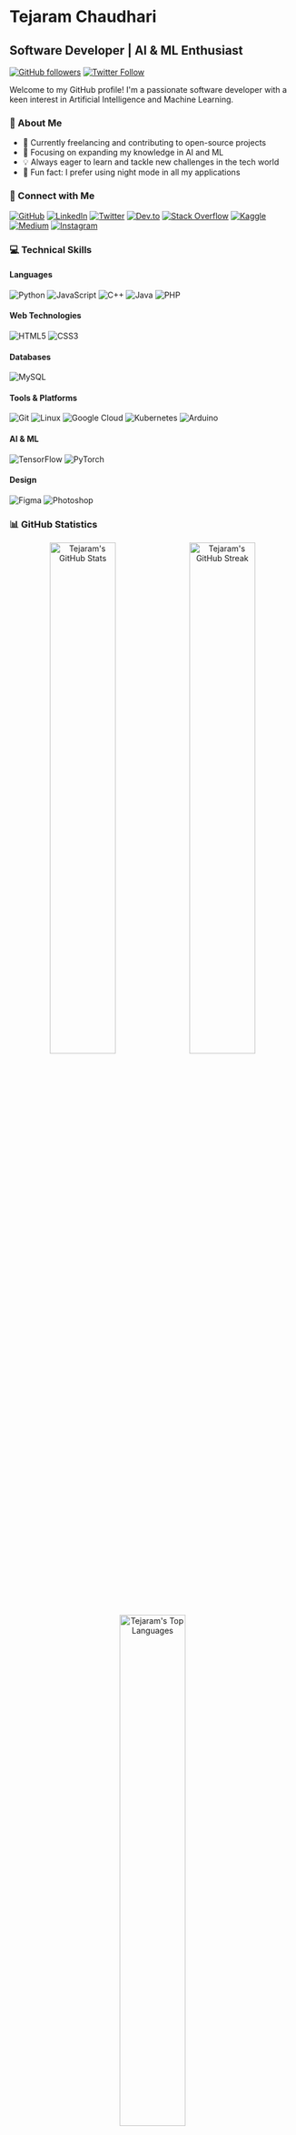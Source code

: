 # Tejaram Chaudhari

## Software Developer | AI & ML Enthusiast

[![GitHub followers](https://img.shields.io/github/followers/tejaschaudhari131?style=social)](https://github.com/tejaschaudhari131)
[![Twitter Follow](https://img.shields.io/twitter/follow/TejasCh32900009?style=social)](https://twitter.com/TejasCh32900009)

Welcome to my GitHub profile! I'm a passionate software developer with a keen interest in Artificial Intelligence and Machine Learning.

### 🌟 About Me

- 🔭 Currently freelancing and contributing to open-source projects
- 🌱 Focusing on expanding my knowledge in AI and ML
- 💡 Always eager to learn and tackle new challenges in the tech world
- 🌙 Fun fact: I prefer using night mode in all my applications

### 🤝 Connect with Me

[![GitHub](https://img.shields.io/badge/GitHub-100000?style=for-the-badge&logo=github&logoColor=white)](https://github.com/tejaschaudhari131)
[![LinkedIn](https://img.shields.io/badge/LinkedIn-0077B5?style=for-the-badge&logo=linkedin&logoColor=white)](https://www.linkedin.com/in/tejaramchaudhari/)
[![Twitter](https://img.shields.io/badge/Twitter-1DA1F2?style=for-the-badge&logo=twitter&logoColor=white)](https://twitter.com/TejasCh32900009)
[![Dev.to](https://img.shields.io/badge/dev.to-0A0A0A?style=for-the-badge&logo=dev.to&logoColor=white)](https://dev.to/tejaschaudhari131)
[![Stack Overflow](https://img.shields.io/badge/Stack_Overflow-FE7A16?style=for-the-badge&logo=stack-overflow&logoColor=white)](https://stackoverflow.com/users/22173772/tejaram-chaudhari)
[![Kaggle](https://img.shields.io/badge/Kaggle-20BEFF?style=for-the-badge&logo=Kaggle&logoColor=white)](https://www.kaggle.com/tejaramchaudhari)
[![Medium](https://img.shields.io/badge/Medium-12100E?style=for-the-badge&logo=medium&logoColor=white)](https://medium.com/@tejaschaudhari131)
[![Instagram](https://img.shields.io/badge/Instagram-E4405F?style=for-the-badge&logo=instagram&logoColor=white)](https://www.instagram.com/simplytejasc/)

### 💻 Technical Skills

#### Languages
![Python](https://img.shields.io/badge/Python-3776AB?style=for-the-badge&logo=python&logoColor=white)
![JavaScript](https://img.shields.io/badge/JavaScript-F7DF1E?style=for-the-badge&logo=javascript&logoColor=black)
![C++](https://img.shields.io/badge/C++-00599C?style=for-the-badge&logo=c%2B%2B&logoColor=white)
![Java](https://img.shields.io/badge/Java-ED8B00?style=for-the-badge&logo=java&logoColor=white)
![PHP](https://img.shields.io/badge/PHP-777BB4?style=for-the-badge&logo=php&logoColor=white)

#### Web Technologies
![HTML5](https://img.shields.io/badge/HTML5-E34F26?style=for-the-badge&logo=html5&logoColor=white)
![CSS3](https://img.shields.io/badge/CSS3-1572B6?style=for-the-badge&logo=css3&logoColor=white)

#### Databases
![MySQL](https://img.shields.io/badge/MySQL-00000F?style=for-the-badge&logo=mysql&logoColor=white)

#### Tools & Platforms
![Git](https://img.shields.io/badge/Git-F05032?style=for-the-badge&logo=git&logoColor=white)
![Linux](https://img.shields.io/badge/Linux-FCC624?style=for-the-badge&logo=linux&logoColor=black)
![Google Cloud](https://img.shields.io/badge/Google_Cloud-4285F4?style=for-the-badge&logo=google-cloud&logoColor=white)
![Kubernetes](https://img.shields.io/badge/Kubernetes-326CE5?style=for-the-badge&logo=kubernetes&logoColor=white)
![Arduino](https://img.shields.io/badge/Arduino-00979D?style=for-the-badge&logo=Arduino&logoColor=white)

#### AI & ML
![TensorFlow](https://img.shields.io/badge/TensorFlow-FF6F00?style=for-the-badge&logo=tensorflow&logoColor=white)
![PyTorch](https://img.shields.io/badge/PyTorch-EE4C2C?style=for-the-badge&logo=pytorch&logoColor=white)

#### Design
![Figma](https://img.shields.io/badge/Figma-F24E1E?style=for-the-badge&logo=figma&logoColor=white)
![Photoshop](https://img.shields.io/badge/Adobe_Photoshop-31A8FF?style=for-the-badge&logo=adobe-photoshop&logoColor=white)

### 📊 GitHub Statistics

<p align="center">
  <img src="https://github-readme-stats.vercel.app/api?username=tejaschaudhari131&show_icons=true&theme=radical" alt="Tejaram's GitHub Stats" width="48%"/>
  <img src="https://github-readme-streak-stats.herokuapp.com/?user=tejaschaudhari131&theme=radical" alt="Tejaram's GitHub Streak" width="48%"/>
</p>

<p align="center">
  <img src="https://github-readme-stats.vercel.app/api/top-langs?username=tejaschaudhari131&show_icons=true&locale=en&layout=compact&theme=radical" alt="Tejaram's Top Languages" width="48%"/>
</p>

### 🏆 GitHub Trophies

[![trophy](https://github-profile-trophy.vercel.app/?username=tejaschaudhari131&theme=onedark)](https://github.com/ryo-ma/github-profile-trophy)

---

<p align="center">
  <img src="https://komarev.com/ghpvc/?username=tejaschaudhari131&label=Profile%20views&color=0e75b6&style=flat" alt="Profile views" />
</p>

Feel free to explore my repositories and don't hesitate to reach out if you have any questions or collaboration ideas!
